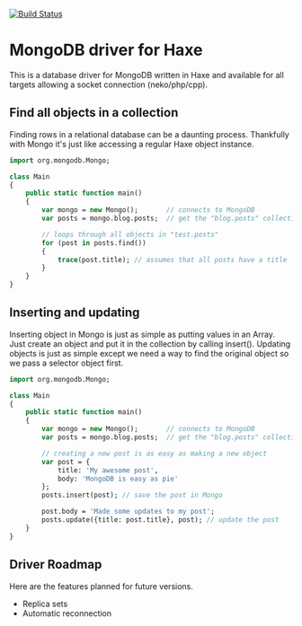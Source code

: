 [![Build Status](https://travis-ci.org/MattTuttle/mongo-haxe-driver.svg?branch=master)](https://travis-ci.org/MattTuttle/mongo-haxe-driver)

MongoDB driver for Haxe
====================================

This is a database driver for MongoDB written in Haxe and available for all targets allowing a socket connection (neko/php/cpp).

Find all objects in a collection
------------------------------------

Finding rows in a relational database can be a daunting process. Thankfully with Mongo it's just like accessing a regular Haxe object instance.

```haxe
import org.mongodb.Mongo;

class Main
{
	public static function main()
	{
		var mongo = new Mongo();       // connects to MongoDB
		var posts = mongo.blog.posts;  // get the "blog.posts" collection

		// loops through all objects in "test.posts"
		for (post in posts.find())
		{
			trace(post.title); // assumes that all posts have a title
		}
	}
}
```

Inserting and updating
------------------------------------

Inserting object in Mongo is just as simple as putting values in an Array<Dynamic>. Just create an object and put it in the collection by calling insert(). Updating objects is just as simple except we need a way to find the original object so we pass a selector object first.

```haxe
import org.mongodb.Mongo;

class Main
{
	public static function main()
	{
		var mongo = new Mongo();       // connects to MongoDB
		var posts = mongo.blog.posts;  // get the "blog.posts" collection

		// creating a new post is as easy as making a new object
		var post = {
			title: 'My awesome post',
			body: 'MongoDB is easy as pie'
		};
		posts.insert(post); // save the post in Mongo

		post.body = 'Made some updates to my post';
		posts.update({title: post.title}, post); // update the post
	}
}
```

Driver Roadmap
------------------------------------

Here are the features planned for future versions.

* Replica sets
* Automatic reconnection

